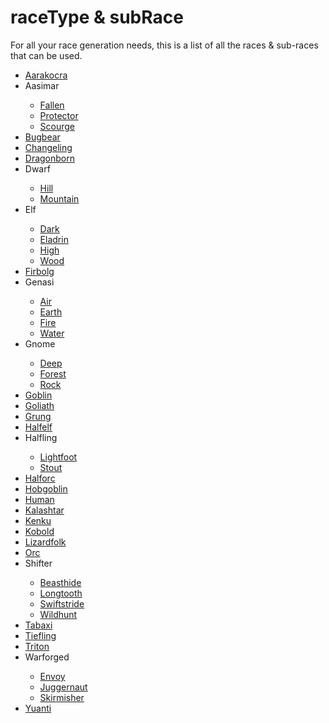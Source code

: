 <title>Race Types</title>
<link rel="stylesheet" type="text/css" href="style.css">
<script defer src="./modules/functions.js"></script>

# <b><span class="yellow">raceType</span> & <span class="yellow">subRace</span></b>
<p>For all your race generation needs, this is a list of all the races & sub-races that can be used.</p>
<ul>
<li><a href="./raceTypes/aarakocra.html">Aarakocra</a></li>
<li><a onclick="textHide('aasimar')">Aasimar</a></li>
<div class="showHide" id="aasimar">
	<ul>
		<li><a href="./raceTypes/aasimar-fallen.html">Fallen</a></li>
		<li><a href="./raceTypes/aasimar-protector.html">Protector</a></li>
		<li><a href="./raceTypes/aasimar-scourge.html">Scourge</a></li></ul></div>
<li><a href="./raceTypes/bugbear.html">Bugbear</a></li>
<li><a href="./raceTypes/changeling.html">Changeling</a></li>
<li><a href="./raceTypes/dragonborn.html">Dragonborn</a></li>
<li><a onclick="textHide('dwarf')">Dwarf</a></li>
<div class="showHide" id="dwarf">
	<ul>
		<li><a href="./raceTypes/dwarf-hill.html">Hill</a></li>
		<li><a href="./raceTypes/dwarf-mountain.html">Mountain</a></li></ul></div>
<li><a onclick="textHide('elf')">Elf</a></li>
<div class="showHide" id="elf">
	<ul>
		<li><a href="./raceTypes/elf-dark.html">Dark</a></li>
		<li><a href="./raceTypes/elf-eladrin.html">Eladrin</a></li>
		<li><a href="./raceTypes/elf-high.html">High</a></li>
		<li><a href="./raceTypes/elf-wood.html">Wood</a></li></ul></div>
<li><a href="./raceTypes/firbolg.html">Firbolg</a></li>
<li><a onclick="textHide('genasi')">Genasi</a></li>
<div class="showHide" id="genasi">
	<ul>
		<li><a href="./raceTypes/genasi-air.html">Air</a></li>
		<li><a href="./raceTypes/genasi-earth.html">Earth</a></li>
		<li><a href="./raceTypes/genasi-fire.html">Fire</a></li>
		<li><a href="./raceTypes/genasi-water.html">Water</a></li></ul></div>
<li><a onclick="textHide('gnome')">Gnome</a></li>
<div class="showHide" id="gnome">
	<ul>
		<li><a href="./raceTypes/gnome-deep.html">Deep</a></li>
		<li><a href="./raceTypes/gnome-forest.html">Forest</a></li>
		<li><a href="./raceTypes/gnome-rock.html">Rock</a></li></ul></div>
<li><a href="./raceTypes/goblin.html">Goblin</a></li>
<li><a href="./raceTypes/goliath.html">Goliath</a></li>
<li><a href="./raceTypes/grung.html">Grung</a></li>
<li><a href="./raceTypes/halfelf.html">Halfelf</a></li>
<li><a onclick="textHide('halfling')">Halfling</a></li>
<div class="showHide" id="halfling">
	<ul>
		<li><a href="./raceTypes/halfling-lightfoot.html">Lightfoot</a></li>
		<li><a href="./raceTypes/halfling-stout.html">Stout</a></li></ul></div>
<li><a href="./raceTypes/halforc.html">Halforc</a></li>
<li><a href="./raceTypes/hobgoblin.html">Hobgoblin</a></li>
<li><a href="./raceTypes/human.html">Human</a></li>
<li><a href="./raceTypes/kalashtar.html">Kalashtar</a></li>
<li><a href="./raceTypes/kenku.html">Kenku</a></li>
<li><a href="./raceTypes/kobold.html">Kobold</a></li>
<li><a href="./raceTypes/lizardfolk.html">Lizardfolk</a></li>
<li><a href="./raceTypes/orc.html">Orc</a></li>
<li><a onclick="textHide('shifter')">Shifter</a></li>
<div class="showHide" id="shifter">
	<ul>
		<li><a href="./raceTypes/shifter-beasthide.html">Beasthide</a></li>
		<li><a href="./raceTypes/shifter-longtooth.html">Longtooth</a></li>
		<li><a href="./raceTypes/shifter-swiftstride.html">Swiftstride</a></li>
		<li><a href="./raceTypes/shifter-wildhunt.html">Wildhunt</a></a></li></ul></div>
<li><a href="./raceTypes/tabaxi.html">Tabaxi</a></li>
<li><a href="./raceTypes/tiefling.html">Tiefling</a></li>
<li><a href="./raceTypes/triton.html">Triton</a></li>
<li><a onclick="textHide('warforged')">Warforged</a></li>
<div class="showHide" id="warforged">
	<ul>
		<li><a href="./raceTypes/warforged-envoy.html">Envoy</a></li>
		<li><a href="./raceTypes/warforged-juggernaut.html">Juggernaut</a></li>
		<li><a href="./raceTypes/warforged-skirmisher.html">Skirmisher</a></li></ul></div>
<li><a href="./raceTypes/yuanti.html">Yuanti</a></li>
</ul>
